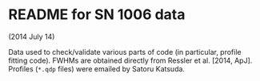 README for SN 1006 data
=======================
(2014 July 14)

Data used to check/validate various parts of code (in particular, profile
fitting code).  FWHMs are obtained directly from Ressler et al. [2014, ApJ].
Profiles (`*.qdp` files) were emailed by Satoru Katsuda.
